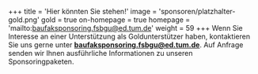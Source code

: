 +++
title = 'Hier könnten Sie stehen!'
image = 'sponsoren/platzhalter-gold.png'
gold = true
on-homepage = true
homepage = 'mailto:baufaksponsoring.fsbgu@ed.tum.de'
weight = 59
+++
Wenn Sie Interesse an einer Unterstützung als Goldunterstützer haben, kontaktieren Sie uns gerne unter **[baufaksponsoring.fsbgu@ed.tum.de](mailto:baufaksponsoring.fsbgu@ed.tum.de)**. Auf Anfrage senden wir Ihnen ausführliche Informationen zu unseren Sponsoringpaketen.